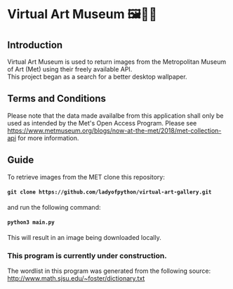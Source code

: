 # Virtual Art Museum 🖼️👩‍🎨
## Introduction
Virtual Art Museum is used to return images from the Metropolitan Museum of Art (Met) using their freely available API. <br>
This project began as a search for a better desktop wallpaper.

## Terms and Conditions
Please note that the data made availalbe from this application shall only be used as intended by the Met's Open Access Program. Please see https://www.metmuseum.org/blogs/now-at-the-met/2018/met-collection-api for more information.

## Guide
To retrieve images from the MET clone this repository: <br>
#### `git clone https://github.com/ladyofpython/virtual-art-gallery.git` <br>
and run the following command: <br>
####  `python3 main.py` <br>
This will result in an image being downloaded locally.

### This program is currently under construction.
The wordlist in this program was generated from the following source:
http://www.math.sjsu.edu/~foster/dictionary.txt
